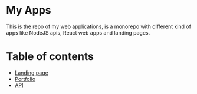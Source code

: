 # My Apps

This is the repo of my web applications, is a monorepo with different kind of apps like NodeJS apis, React web apps and landing pages.

# Table of contents
- [Landing page](./apps/frontend/about-me/README.md)
- [Portfolio](./apps/frontend/projects/README.md)
- [API](./apps/core/api/README.md)
